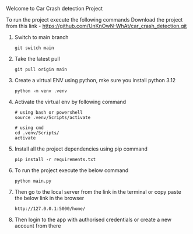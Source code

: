 Welcome to Car Crash detection Project

To run the project execute the following commands
Download the project from this link - https://github.com/UnKnOwN-WhAt/car_crash_detection.git

1. Switch to main branch

    ```
    git switch main
    ```
    
2. Take the latest pull 

    ```
    git pull origin main
    ```

3. Create a virtual ENV using python, mke sure you install python 3.12

    ```
    python -m venv .venv
    ```
4. Activate the virtual env by following command

    ```
    # using bash or powershell
    source .venv/Scripts/activate

    # using cmd
    cd .venv/Scripts/
    activate
    ```
5. Install all the project dependencies using pip command

    ```
    pip install -r requirements.txt
    ```
6. To run the project execute the below command

    ```
    python main.py
    ```
7. Then go to the local server from the link in the terminal or copy paste the below link in the browser

    ```
    http://127.0.0.1:5000/home/
    ```
8. Then login to the app with authorised credentials or create a new account from there
